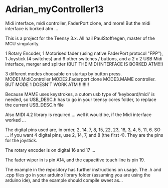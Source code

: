 # Adrian_myController13
Midi interface, midi controller, FaderPort clone, and more!  But the midi interface is borked atm ...

This is a project for the Teensy 3.x.  All hail PaulStoffregen, master of the MCU singularity.

1 Rotary Encoder, 1 Motorised fader (using native FaderPort protocol "FPP"), 1 Joystick (4 switches) and 9 other switches / buttons, and a 2 x 2 USB Midi interface, merger and splitter (BUT THE MIDI INTERFACE IS BORKED ATM!!!)

3 different modes choosable on startup by button press. MODE1.MidiController MODE2.Faderport clone MODE3.MAME controller. BUT MODE 1 DOESN'T WORK ATM !!!!!!!!

Because MAME uses keystrokes, a cutom usb type of 'keyboard/midi' is needed, so USB_DESC.h has to go in your teensy cores folder, to replace the current USB_DESC.h file

Also MIDI 4.2 library is required.... well it would be, if the Midi interface worked ...

The digital pins used are, in order, 2, 14, 7, 8, 15, 22, 23, 18, 3, 4, 5, 11, 6. SO ... if you want 4 digital pins, use 2, 14, 7, and 8 (the first 4).  They are the pins for the joystick.

The rotary encoder is on digital 16 and 17 ...

The fader wiper in is pin A14, and the capacitive touch line is pin 19.

The example in the repository has further instructions on usage.  The .h and .cpp files go in your arduino library folder (assuming you are using the arduino ide), and the example should compile sweet as...

